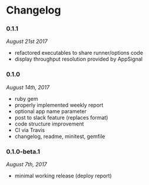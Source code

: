 # Changelog

### 0.1.1
_August 21st 2017_

- refactored executables to share runner/options code
- display throughput resolution provided by AppSignal

### 0.1.0
_August 14th, 2017_

- ruby gem
- properly implemented weekly report
- optional app name parameter
- post to slack feature (replaces format)
- code structure improvement
- CI via Travis
- changelog, readme, minitest, gemfile

### 0.1.0-beta.1
_August 7th, 2017_

- minimal working release (deploy report)
